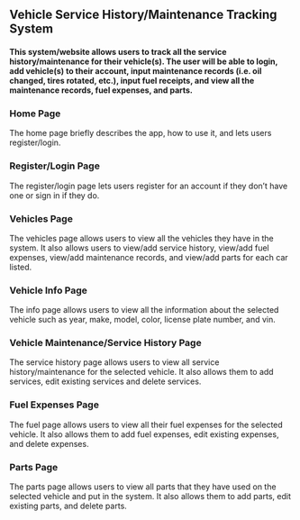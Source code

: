## Vehicle Service History/Maintenance Tracking System
#### This system/website allows users to track all the service history/maintenance for their vehicle(s). The user will be able to login, add vehicle(s) to their account, input maintenance records (i.e. oil changed, tires rotated, etc.), input fuel receipts, and view all the maintenance records, fuel expenses, and parts.
### Home Page
The home page briefly describes the app, how to use it, and lets users register/login.
### Register/Login Page
The register/login page lets users register for an account if they don’t have one or sign in if they do.
### Vehicles Page
The vehicles page allows users to view all the vehicles they have in the system. It also allows users to view/add service history, view/add fuel expenses, view/add maintenance records, and view/add parts for each car listed.
### Vehicle Info Page
The info page allows users to view all the information about the selected vehicle such as year, make, model, color, license plate number, and vin.
### Vehicle Maintenance/Service History Page
The service history page allows users to view all service history/maintenance for the selected vehicle. It also allows them to add services, edit existing services and delete services.
### Fuel Expenses Page
The fuel page allows users to view all their fuel expenses for the selected vehicle. It also allows them to add fuel expenses, edit existing expenses, and delete expenses.
### Parts Page
The parts page allows users to view all parts that they have used on the selected vehicle and put in the system. It also allows them to add parts, edit existing parts, and delete parts.
